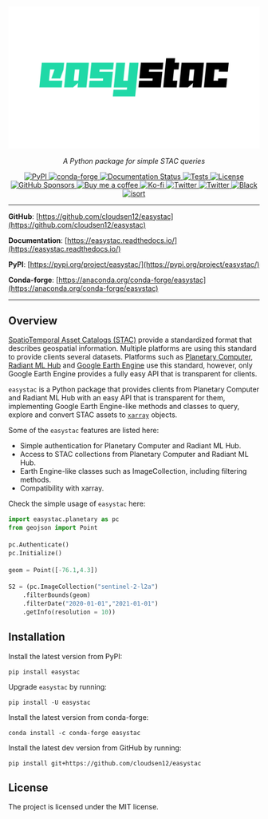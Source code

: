 <p align="center">
  <a href="https://github.com/cloudsen12/easystac"><img src="https://raw.githubusercontent.com/cloudsen12/easystac/main/docs/_static/easystac.png" alt="easystac"></a>
</p>
<p align="center">
    <em>A Python package for simple STAC queries</em>
</p>

<p align="center">
<a href='https://pypi.python.org/pypi/easystac'>
    <img src='https://img.shields.io/pypi/v/easystac.svg' alt='PyPI' />
</a>
<a href='https://anaconda.org/conda-forge/easystac'>
    <img src='https://img.shields.io/conda/vn/conda-forge/easystac.svg' alt='conda-forge' />
</a>
<a href='https://easystac.readthedocs.io/en/latest/?badge=latest'>
    <img src='https://readthedocs.org/projects/easystac/badge/?version=latest' alt='Documentation Status' />
</a>
<a href="https://github.com/cloudsen12/easystac/actions/workflows/tests.yml" target="_blank">
    <img src="https://github.com/cloudsen12/easystac/actions/workflows/tests.yml/badge.svg" alt="Tests">
</a>
<a href="https://opensource.org/licenses/MIT" target="_blank">
    <img src="https://img.shields.io/badge/License-MIT-blue.svg" alt="License">
</a>
<a href="https://github.com/sponsors/davemlz" target="_blank">
    <img src="https://img.shields.io/badge/GitHub%20Sponsors-Donate-ff69b4.svg" alt="GitHub Sponsors">
</a>
<a href="https://www.buymeacoffee.com/davemlz" target="_blank">
    <img src="https://img.shields.io/badge/Buy%20me%20a%20coffee-Donate-ff69b4.svg" alt="Buy me a coffee">
</a>
<a href="https://ko-fi.com/davemlz" target="_blank">
    <img src="https://img.shields.io/badge/kofi-Donate-ff69b4.svg" alt="Ko-fi">
</a>
<a href="https://twitter.com/dmlmont" target="_blank">
    <img src="https://img.shields.io/twitter/follow/dmlmont?style=social" alt="Twitter">
</a>
<a href="https://twitter.com/csaybar" target="_blank">
    <img src="https://img.shields.io/twitter/follow/csaybar?style=social" alt="Twitter">
</a>
<a href="https://github.com/psf/black" target="_blank">
    <img src="https://img.shields.io/badge/code%20style-black-000000.svg" alt="Black">
</a>
<a href="https://pycqa.github.io/isort/" target="_blank">
    <img src="https://img.shields.io/badge/%20imports-isort-%231674b1?style=flat&labelColor=ef8336" alt="isort">
</a>
</p>

---

**GitHub**: [https://github.com/cloudsen12/easystac](https://github.com/cloudsen12/easystac)

**Documentation**: [https://easystac.readthedocs.io/](https://easystac.readthedocs.io/)

**PyPI**: [https://pypi.org/project/easystac/](https://pypi.org/project/easystac/)

**Conda-forge**: [https://anaconda.org/conda-forge/easystac](https://anaconda.org/conda-forge/easystac)

---

## Overview

[SpatioTemporal Asset Catalogs (STAC)](https://stacspec.org/) provide a standardized format that describes
geospatial information. Multiple platforms are using this standard to provide clients several datasets.
Platforms such as [Planetary Computer](https://planetarycomputer.microsoft.com/),
[Radiant ML Hub](https://mlhub.earth/) and [Google Earth Engine](https://earthengine.google.com/) use this standard,
however, only Google Earth Engine provides a fully easy API that is transparent for clients.

`easystac` is a Python package that provides clients from Planetary Computer and Radiant ML Hub
with an easy API that is transparent for them, implementing Google Earth Engine-like methods
and classes to query, explore and convert STAC assets to [`xarray`](https://docs.xarray.dev/en/stable/) objects.

Some of the `easystac` features are listed here:

- Simple authentication for Planetary Computer and Radiant ML Hub.
- Access to STAC collections from Planetary Computer and Radiant ML Hub.
- Earth Engine-like classes such as ImageCollection, including filtering methods.
- Compatibility with xarray.

Check the simple usage of `easystac` here:

```python
import easystac.planetary as pc
from geojson import Point

pc.Authenticate()
pc.Initialize()

geom = Point([-76.1,4.3])

S2 = (pc.ImageCollection("sentinel-2-l2a")
    .filterBounds(geom)
    .filterDate("2020-01-01","2021-01-01")
    .getInfo(resolution = 10))
```

## Installation

Install the latest version from PyPI:

```
pip install easystac
```

Upgrade `easystac` by running:

```
pip install -U easystac
```

Install the latest version from conda-forge:

```
conda install -c conda-forge easystac
```

Install the latest dev version from GitHub by running:

```
pip install git+https://github.com/cloudsen12/easystac
```

## License

The project is licensed under the MIT license.
